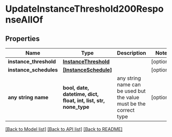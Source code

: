 # UpdateInstanceThreshold200ResponseAllOf


## Properties
Name | Type | Description | Notes
------------ | ------------- | ------------- | -------------
**instance_threshold** | [**InstanceThreshold**](InstanceThreshold.md) |  | [optional] 
**instance_schedules** | [**[InstanceSchedule]**](InstanceSchedule.md) |  | [optional] 
**any string name** | **bool, date, datetime, dict, float, int, list, str, none_type** | any string name can be used but the value must be the correct type | [optional]

[[Back to Model list]](../README.md#documentation-for-models) [[Back to API list]](../README.md#documentation-for-api-endpoints) [[Back to README]](../README.md)


